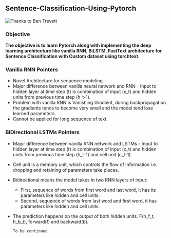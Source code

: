 ## Sentence-Classification-Using-Pytorch

![Thanks to Ben Trevett](https://github.com/bentrevett)

### Objective 
    
   **The objective is to learn Pytorch along with implementing the deep learning architecture like vanilla RNN, BiLSTM, FastText architecture for Sentence Classification with Custom dataset using torchtext.**

### Vanilla RNN Pointers
  * Novel Architecture for sequence modeling.
  * Major difference between vanilla neural network and RNN - Input to hidden layer at time step (t) is combination of input (x_t) and hidden units from previous 
    time step (h_t-1).
  * Problem with vanilla RNN is Vanishing Gradient, during backpropagation the gradients tends to become very small and the model tend lose learned parameters.
  * Cannot be applied for long sequence of text.
   

### BiDirectional LSTMs Pointers
  * Major difference between vanilla RNN network and LSTMs - Input to hidden layer at time step (t) is combination of input (x_t) and hidden units from previous 
    time step (h_t-1) and cell unit (c_t-1).
  * Cell unit is a memory unit, which controls the flow of information i.e. dropping and retaining of parameters take places.
  * Bidirectional means the model takes in two RNN layers of input:
    * First, sequence of words from first word and last word, it has its parameters like hidden and cell units.
    * Second, sequence of words from last word and first word, it has parameters like hidden and cell units.
  * The prediction happens on the output of both hidden units. F(h_f_t, h_b_t), forward(f) and backward(b).
  
      
        To be continued
    
   
